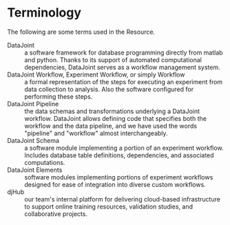 # Terminology 

The following are some terms used in the Resource.
<dl>
<dt>DataJoint
<dd>a software framework for database programming directly from matlab and python. Thanks to its support of automated computational dependencies, DataJoint serves as a workflow management system.

<dt>DataJoint Workflow, Experiment Workflow, or simply Workflow
<dd>a formal representation of the steps for executing an experiment from data collection to analysis. Also the software configured for performing these steps.

<dt>DataJoint Pipeline
<dd>the data schemas and transformations underlying a DataJoint workflow. DataJoint allows defining code that specifies both the workflow and the data pipeline, and we have used the words "pipeline" and "workflow" almost interchangeably.

<dt>DataJoint Schema
<dd>a software module implementing a portion of an experiment workflow. Includes database table definitions, dependencies, and associated computations.

<dt>DataJoint Elements
<dd>software modules implementing portions of experiment workflows designed for ease of integration into diverse custom workflows.

<dt>djHub
<dd>our team's internal platform for delivering cloud-based infrastructure to support online training resources, validation studies, and collaborative projects.
</dl>
